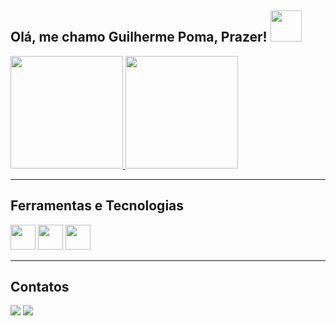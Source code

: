 <h2>Olá, me chamo Guilherme Poma, Prazer! <img src="https://media1.giphy.com/media/v1.Y2lkPTc5MGI3NjExaWw0dnk2bGluNnI4eDllajg5b3ZlbW12M2t1ZGY1M2ljZHFncjVodCZlcD12MV9pbnRlcm5hbF9naWZfYnlfaWQmY3Q9Zw/boYxZ1fa72kcgr70sN/giphy.gif" width="50"></h2>

<div>
  <a href="https://github.com/Guilhermepoma">
    <img height="180em" src="https://github-readme-stats.vercel.app/api/top-langs/?username=GuilhermePoma&layout=compact&theme=monokai&show_icons=true" />
    <img loading="lazy" height="180em" src="https://github-readme-stats.vercel.app/api?username=GuilhermePoma&show_icons=true&theme=dracula&include_all_commits=true&count_private=true"/>
  </a>
</div>

---

## Ferramentas e Tecnologias

<div>
  <img src="https://cdn.jsdelivr.net/gh/devicons/devicon/icons/html5/html5-original.svg" width="40" height="40" />
  <img src="https://cdn.jsdelivr.net/gh/devicons/devicon/icons/css3/css3-original.svg" width="40" height="40" />
  <img src="https://cdn.jsdelivr.net/gh/devicons/devicon/icons/python/python-original.svg" width="40" height="40"/>
</div>

---

## Contatos

<div>
  <a href="https://www.instagram.com/poma_gui" target="_blank"><img loading="lazy" src="https://img.shields.io/badge/-Instagram-%23E4405F?style=for-the-badge&logo=instagram&logoColor=white" target="_blank"></a>
  <a href="mailto:guilhermepomacercena@gmail.com"><img loading="lazy" src="https://img.shields.io/badge/Gmail-D14836?style=for-the-badge&logo=gmail&logoColor=white" target="_blank"></a>
</div>
